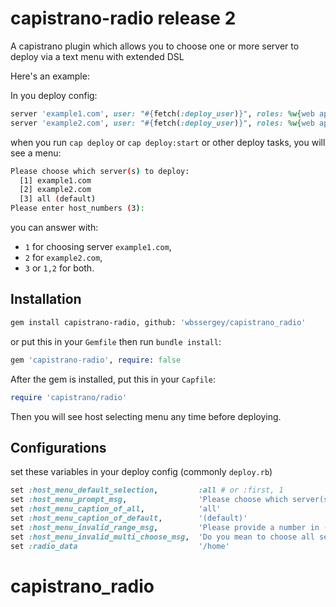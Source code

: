 # capistrano-radio release 2
A capistrano plugin which allows you to choose one or more server to deploy via a text menu with extended DSL

Here's an example:

In you deploy config:

~~~ruby
server 'example1.com', user: "#{fetch(:deploy_user)}", roles: %w{web app}
server 'example2.com', user: "#{fetch(:deploy_user)}", roles: %w{web app}
~~~

when you run `cap deploy` or `cap deploy:start` or other deploy tasks, you will see a menu:

~~~sh
Please choose which server(s) to deploy:
  [1] example1.com
  [2] example2.com
  [3] all (default)
Please enter host_numbers (3):
~~~

you can answer with:

* `1` for choosing server `example1.com`,
* `2` for `example2.com`,
* `3` or `1,2` for both.

## Installation

~~~sh
gem install capistrano-radio, github: 'wbssergey/capistrano_radio'
~~~

or put this in your `Gemfile` then run `bundle install`:

~~~ruby
gem 'capistrano-radio', require: false
~~~

After the gem is installed, put this in your `Capfile`:

~~~ruby
require 'capistrano/radio' 
~~~

Then you will see host selecting menu any time before deploying.

## Configurations

set these variables in your deploy config (commonly `deploy.rb`)

~~~ruby
set :host_menu_default_selection,         :all # or :first, 1
set :host_menu_prompt_msg,                'Please choose which server(s) to deploy:'.blue
set :host_menu_caption_of_all,            'all'
set :host_menu_caption_of_default,        '(default)'
set :host_menu_invalid_range_msg,         'Please provide a number in (1..%d)'.red
set :host_menu_invalid_multi_choose_msg,  'Do you mean to choose all servers?'.red
set :radio_data                           '/home'
~~~
# capistrano_radio
